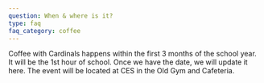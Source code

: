 ```yaml
---
question: When & where is it? 
type: faq
faq_category: coffee
---
```

Coffee with Cardinals happens within the first 3 months of the school year. It will be the 1st hour of school. Once we have the date, we will update it here. The event will be located at CES in the Old Gym and Cafeteria. 